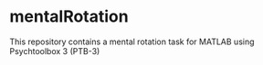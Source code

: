 # mentalRotation
This repository contains a mental rotation task for MATLAB using Psychtoolbox 3 (PTB-3)
